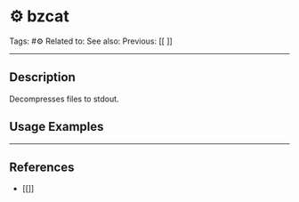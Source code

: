 # ⚙️ bzcat
Tags: #⚙️
Related to: 
See also: 
Previous: [[ ]]

---
## Description

Decompresses files to stdout.

## Usage Examples


---
## References
- [[]]